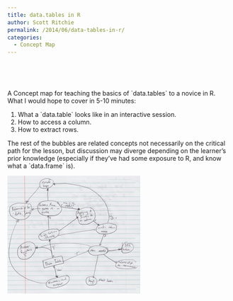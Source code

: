 ```yaml
---
title: data.tables in R
author: Scott Ritchie
permalink: /2014/06/data-tables-in-r/
categories:
  - Concept Map
---
```

&nbsp;

&nbsp;

A Concept map for teaching the basics of \`data.tables\` to a novice in R. What I would hope to cover in 5-10 minutes:

1.  What a \`data.table\` looks like in an interactive session.
2.  How to access a column.
3.  How to extract rows.

The rest of the bubbles are related concepts not necessarily on the critical path for the lesson, but discussion may diverge depending on the learner&#8217;s prior knowledge (especially if they&#8217;ve had some exposure to R, and know what a \`data.frame\` is).

[<img class="alignnone size-medium wp-image-7722" alt="Something witty like Randall Munroe would write." src="/uploads/2014/06/Concept-map-300x266.jpeg" width="300" height="266" />][1]

 [1]: /uploads/2014/06/Concept-map.jpeg
